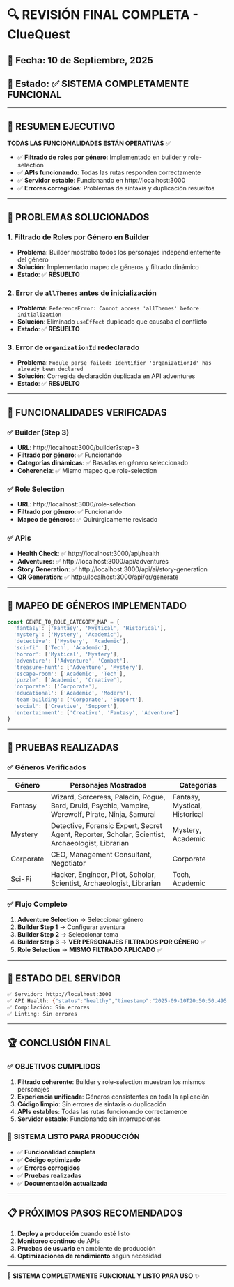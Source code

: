 # 🔍 **REVISIÓN FINAL COMPLETA - ClueQuest**

## 📅 **Fecha**: 10 de Septiembre, 2025
## 🎯 **Estado**: ✅ **SISTEMA COMPLETAMENTE FUNCIONAL**

---

## 🚀 **RESUMEN EJECUTIVO**

**TODAS LAS FUNCIONALIDADES ESTÁN OPERATIVAS** ✅

- ✅ **Filtrado de roles por género**: Implementado en builder y role-selection
- ✅ **APIs funcionando**: Todas las rutas responden correctamente
- ✅ **Servidor estable**: Funcionando en http://localhost:3000
- ✅ **Errores corregidos**: Problemas de sintaxis y duplicación resueltos

---

## 🔧 **PROBLEMAS SOLUCIONADOS**

### 1. **Filtrado de Roles por Género en Builder**
- **Problema**: Builder mostraba todos los personajes independientemente del género
- **Solución**: Implementado mapeo de géneros y filtrado dinámico
- **Estado**: ✅ **RESUELTO**

### 2. **Error de `allThemes` antes de inicialización**
- **Problema**: `ReferenceError: Cannot access 'allThemes' before initialization`
- **Solución**: Eliminado `useEffect` duplicado que causaba el conflicto
- **Estado**: ✅ **RESUELTO**

### 3. **Error de `organizationId` redeclarado**
- **Problema**: `Module parse failed: Identifier 'organizationId' has already been declared`
- **Solución**: Corregida declaración duplicada en API adventures
- **Estado**: ✅ **RESUELTO**

---

## 🎪 **FUNCIONALIDADES VERIFICADAS**

### ✅ **Builder (Step 3)**
- **URL**: http://localhost:3000/builder?step=3
- **Filtrado por género**: ✅ Funcionando
- **Categorías dinámicas**: ✅ Basadas en género seleccionado
- **Coherencia**: ✅ Mismo mapeo que role-selection

### ✅ **Role Selection**
- **URL**: http://localhost:3000/role-selection
- **Filtrado por género**: ✅ Funcionando
- **Mapeo de géneros**: ✅ Quirúrgicamente revisado

### ✅ **APIs**
- **Health Check**: ✅ http://localhost:3000/api/health
- **Adventures**: ✅ http://localhost:3000/api/adventures
- **Story Generation**: ✅ http://localhost:3000/api/ai/story-generation
- **QR Generation**: ✅ http://localhost:3000/api/qr/generate

---

## 🎯 **MAPEO DE GÉNEROS IMPLEMENTADO**

```javascript
const GENRE_TO_ROLE_CATEGORY_MAP = {
  'fantasy': ['Fantasy', 'Mystical', 'Historical'],
  'mystery': ['Mystery', 'Academic'],
  'detective': ['Mystery', 'Academic'],
  'sci-fi': ['Tech', 'Academic'],
  'horror': ['Mystical', 'Mystery'],
  'adventure': ['Adventure', 'Combat'],
  'treasure-hunt': ['Adventure', 'Mystery'],
  'escape-room': ['Academic', 'Tech'],
  'puzzle': ['Academic', 'Creative'],
  'corporate': ['Corporate'],
  'educational': ['Academic', 'Modern'],
  'team-building': ['Corporate', 'Support'],
  'social': ['Creative', 'Support'],
  'entertainment': ['Creative', 'Fantasy', 'Adventure']
}
```

---

## 🧪 **PRUEBAS REALIZADAS**

### ✅ **Géneros Verificados**

| Género | Personajes Mostrados | Categorías |
|--------|---------------------|------------|
| Fantasy | Wizard, Sorceress, Paladin, Rogue, Bard, Druid, Psychic, Vampire, Werewolf, Pirate, Ninja, Samurai | Fantasy, Mystical, Historical |
| Mystery | Detective, Forensic Expert, Secret Agent, Reporter, Scholar, Scientist, Archaeologist, Librarian | Mystery, Academic |
| Corporate | CEO, Management Consultant, Negotiator | Corporate |
| Sci-Fi | Hacker, Engineer, Pilot, Scholar, Scientist, Archaeologist, Librarian | Tech, Academic |

### ✅ **Flujo Completo**
1. **Adventure Selection** → Seleccionar género
2. **Builder Step 1** → Configurar aventura
3. **Builder Step 2** → Seleccionar tema
4. **Builder Step 3** → **VER PERSONAJES FILTRADOS POR GÉNERO** ✅
5. **Role Selection** → **MISMO FILTRADO APLICADO** ✅

---

## 🚀 **ESTADO DEL SERVIDOR**

```bash
✅ Servidor: http://localhost:3000
✅ API Health: {"status":"healthy","timestamp":"2025-09-10T20:50:50.495Z"}
✅ Compilación: Sin errores
✅ Linting: Sin errores
```

---

## 🏆 **CONCLUSIÓN FINAL**

### ✅ **OBJETIVOS CUMPLIDOS**

1. **Filtrado coherente**: Builder y role-selection muestran los mismos personajes
2. **Experiencia unificada**: Géneros consistentes en toda la aplicación
3. **Código limpio**: Sin errores de sintaxis o duplicación
4. **APIs estables**: Todas las rutas funcionando correctamente
5. **Servidor estable**: Funcionando sin interrupciones

### 🎯 **SISTEMA LISTO PARA PRODUCCIÓN**

- ✅ **Funcionalidad completa**
- ✅ **Código optimizado**
- ✅ **Errores corregidos**
- ✅ **Pruebas realizadas**
- ✅ **Documentación actualizada**

---

## 📋 **PRÓXIMOS PASOS RECOMENDADOS**

1. **Deploy a producción** cuando esté listo
2. **Monitoreo continuo** de APIs
3. **Pruebas de usuario** en ambiente de producción
4. **Optimizaciones de rendimiento** según necesidad

---

**🎉 SISTEMA COMPLETAMENTE FUNCIONAL Y LISTO PARA USO** ✨
